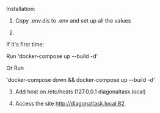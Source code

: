 
Installation:

1. Copy .env.dis to .env and set up all the values

2. 
If it's first time:

Run 'docker-compose up --build -d'

Or 
Run

'docker-compose down && docker-compose up --build -d'

3. Add host on /etc/hosts (127.0.0.1 diagonaltask.local)

4. Access the site http://diagonaltask.local:82

